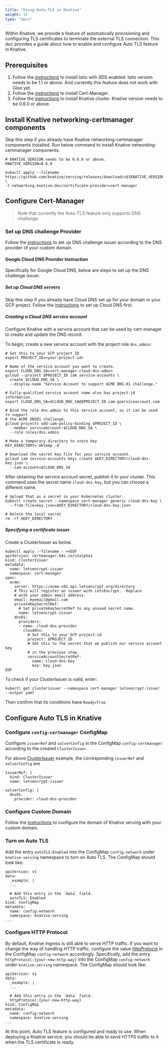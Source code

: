 ```yaml
---
title: "Using Auto-TLS in Knative"
weight: 15
type: "docs"
---
```


Within Knative, we provide a feature of automatically provisioning and 
configuring TLS certificates to terminate the external TLS connection. This doc
provides a guide about how to enable and configure Auto TLS feature in Knative.

## Prerequisites

<!-- TODO(zhiminx) add the link about installing Istio with SDS enabled after PR https://github.com/knative/docs/pull/1272 is checked in-->
1. Follow the [instructions]() to install Istio with SDS enabled. Istio version
needs to be 1.1 or above. And currently this feature does not work with 
Gloo yet.
2. Follow the [instructions](./installing-cert-manager.md) to install Cert-Manager.
3. Follow the [instructions](../install) to install Knative cluster. Knative 
version needs to be 0.6.0 or above.

## Install Knative networking-certmanager components

Skip this step if you already have Knative networking-certmanager components installed.
Run below command to install Knative networking-certmanager components.
```shell
# KNATIVE_VERSION needs to be 0.6.0 or above.
KNATIVE_VERSION=0.6.0

kubectl apply --filename https://github.com/knative/serving/releases/download/v${KNATIVE_VERSION}/serving.yaml \ 
-l networking.knative.dev/certificate-provider=cert-manager
```

## Configure Cert-Manager

> Note that currently the Auto-TLS feature only supports DNS challenge.

### Set up DNS challenge Provider

Follow the [instructions](https://docs.cert-manager.io/en/latest/tasks/acme/configuring-dns01/index.html#supported-dns01-providers) to set up DNS challenge issuer according to the 
DNS provider of your custom domain.

#### Google Cloud DNS Provider Instruction

Specifically for Google Cloud DNS, below are steps to set up the DNS challenge 
issuer.

##### Set up Cloud DNS servers

Skip this step if you already have Cloud DNS set up for your domain in your 
GCP project.
Follow the [instructions](https://cloud.google.com/dns/docs/how-to) to set up Cloud DNS first.

##### Creating a Cloud DNS service account

Configure Knative with a service account that can be used
by cert-manager to create and update the DNS record.

To begin, create a new service account with the project role `dns.admin`:

```shell
# Set this to your GCP project ID
export PROJECT_ID=<your-project-id>

# Name of the service account you want to create.
export CLOUD_DNS_SA=cert-manager-cloud-dns-admin
gcloud --project $PROJECT_ID iam service-accounts \
  create $CLOUD_DNS_SA \
  --display-name "Service Account to support ACME DNS-01 challenge."

# Fully-qualified service account name also has project-id information.
export CLOUD_DNS_SA=$CLOUD_DNS_SA@$PROJECT_ID.iam.gserviceaccount.com

# Bind the role dns.admin to this service account, so it can be used to support
# the ACME DNS01 challenge.
gcloud projects add-iam-policy-binding $PROJECT_ID \
  --member serviceAccount:$CLOUD_DNS_SA \
  --role roles/dns.admin

# Make a temporary directory to store key
KEY_DIRECTORY=`mktemp -d`

# Download the secret key file for your service account.
gcloud iam service-accounts keys create $KEY_DIRECTORY/cloud-dns-key.json \
  --iam-account=$CLOUD_DNS_SA
```

After obtaining the service account secret, publish it to your cluster. This
command uses the secret name `cloud-dns-key`, but you can choose a different
name.

```shell
# Upload that as a secret in your Kubernetes cluster.
kubectl create secret --namespace cert-manager generic cloud-dns-key \
  --from-file=key.json=$KEY_DIRECTORY/cloud-dns-key.json

# Delete the local secret
rm -rf $KEY_DIRECTORY
```

##### Specifying a certificate issuer

Create a ClusterIssuer as below.

```shell
kubectl apply --filename - <<EOF
apiVersion: certmanager.k8s.io/v1alpha1
kind: ClusterIssuer
metadata:
  name: letsencrypt-issuer
  namespace: cert-manager
spec:
  acme:
    server: https://acme-v02.api.letsencrypt.org/directory
    # This will register an issuer with LetsEncrypt.  Replace
    # with your admin email address.
    email: myemail@gmail.com
    privateKeySecretRef:
      # Set privateKeySecretRef to any unused secret name.
      name: letsencrypt-issuer
    dns01:
      providers:
      - name: cloud-dns-provider
        clouddns:
          # Set this to your GCP project-id
          project: $PROJECT_ID
          # Set this to the secret that we publish our service account key
          # in the previous step.
          serviceAccountSecretRef:
            name: cloud-dns-key
            key: key.json
EOF
```

To check if your ClusterIssuer is valid, enter:

```shell
kubectl get clusterissuer --namespace cert-manager letsencrypt-issuer --output yaml
```
Then confirm that its conditions have `Ready=True`. 

## Configure Auto TLS in Knative

### Configure `config-certmanager` ConfigMap
Configure `issuerRef` and `solverConfig` in the ConfigMap `config-certmanager` 
according to the created `ClusterIssuer`.

For above [ClusterIssuer](#Specifying-a-certificate-issuer) example, the corresponding `issuerRef` and 
`solverConfig` are
```
issuerRef: |
  kind: ClusterIssuer
  name: letsencrypt-issuer

solverConfig: |
  dns01:
    provider: cloud-dns-provider
```

### Configure Custom Domain
Follow the [instructions](https://github.com/knative/docs/blob/master/docs/serving/using-a-custom-domain.md#edit-using-kubectl) to configure the domain of Knative serving with your custom domain.

### Turn on Auto TLS

Add the entry `autoTLS:Enabled` into the ConfigMap `config-network` under 
`knative-serving` namespace to turn on Auto TLS. The ConfigMap should look 
like:
```
apiVersion: v1
data:
  _example: |
  ...

  # Add this entry in the `data` field.
  autoTLS: Enabled
kind: ConfigMap
metadata:
  name: config-network
  namespace: knative-serving
...
```

### Configure HTTP Protocol

By default, Knative ingress is still able to serve HTTP traffic.
If you want to change the way of handling HTTP traffic, configure the 
value [httpProtocol](https://github.com/knative/serving/blob/9c51850c3d4b8a3665c0d2fab3fa840a9e1e4334/config/config-network.yaml#L110) in the ConfigMap `config-network` accordingly.
Specifically, add the entry `httpProtocol:{your-new-http-way}` into the ConfigMap `config-network` under `knative-serving` namespace. 
The ConfigMap should look like:
```
apiVersion: v1
data:
  _example: |
  ...

  # Add this entry in the `data` field.
  httpProtocol:{your-new-http-way}
kind: ConfigMap
metadata:
  name: config-network
  namespace: knative-serving
...
```

At this point, Auto TLS feature is configured and ready to use. When deploying 
a Knative service, you should be able to send HTTPS traffic to it when the TLS
certificate is ready.